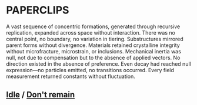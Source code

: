 # PAPERCLIPS

A vast sequence of concentric formations, generated through recursive replication, expanded across space without interaction. There was no central point, no boundary, no variation in tiering. Substructures mirrored parent forms without divergence. Materials retained crystalline integrity without microfracture, microstrain, or inclusions. Mechanical inertia was null, not due to compensation but to the absence of applied vectors. No direction existed in the absence of preference. Even decay had reached null expression—no particles emitted, no transitions occurred. Every field measurement returned constants without fluctuation.

## [Idle](page-67afd363e59063b1) / [Don't remain](page-687e62560739dd38)
